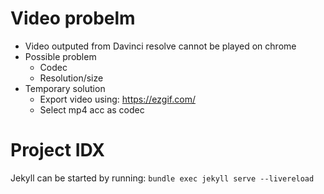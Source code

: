 # Video probelm
- Video outputed from Davinci resolve cannot be played on chrome
- Possible problem
  - Codec
  - Resolution/size
- Temporary solution
  - Export video using: https://ezgif.com/
  - Select mp4 acc as codec

# Project IDX
Jekyll can be started by running:
`bundle exec jekyll serve --livereload`